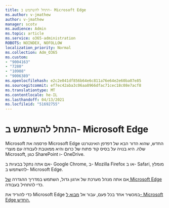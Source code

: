 ```yaml
---
title: התחל להשתמש ב- Microsoft Edge
ms.author: v-jmathew
author: v-jmathew
manager: scotv
ms.audience: Admin
ms.topic: article
ms.service: o365-administration
ROBOTS: NOINDEX, NOFOLLOW
localization_priority: Normal
ms.collection: Adm_O365
ms.custom:
- "9004163"
- "7280"
- "10908"
- "9006389"
ms.openlocfilehash: e2c2e041df856b64e6c811a76e64e2e60ba07e85
ms.sourcegitcommit: ef7ec42aba3c06aa8966dfac71cec18c08e7acf8
ms.translationtype: MT
ms.contentlocale: he-IL
ms.lasthandoff: 04/13/2021
ms.locfileid: "51692755"
---
```

# <a name="start-using-microsoft-edge"></a>התחל להשתמש ב- Microsoft Edge

Microsoft פרסמה את Microsoft Edge החדש, שהוא הדור הבא של דפדפן האינטרנט שלה. היא בנויה על בסיס קוד פתוח של כרום והיא ממוטבת לעבודה עם מוצרי Microsoft, כגון SharePoint ו- OneDrive.

אם אתה נתקל בבעיות ב- Google Chrome, ב- Mozilla Firefox או ב- Safari, מומלץ להשתמש ב- Microsoft Edge.

אם אתה מנהל מערכת של ארגון גדול, השתמש במדריך ההגדרה [של Microsoft Edge](https://go.microsoft.com/fwlink/?linkid=2142423) כדי להתחיל בעבודה.

כדי להוריד את Microsoft Edge במכשיר אחד בכל פעם, עבור אל [מבוא ל- Microsoft Edge החדש.](https://go.microsoft.com/fwlink/?linkid=2141049)
